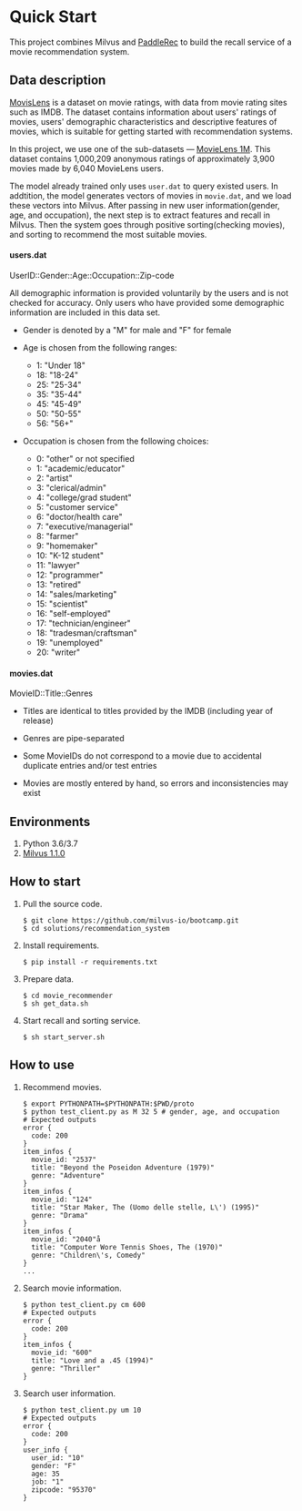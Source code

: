 # Quick Start

This project combines Milvus and [PaddleRec](https://aistudio.baidu.com/aistudio/projectdetail/1481839?channel=0&channelType=0&lang=en) to build the recall service of a movie recommendation system.

## Data description

[MovisLens](https://grouplens.org/datasets/movielens/) is a dataset on movie ratings, with data from movie rating sites such as IMDB. The dataset contains information about users' ratings of movies, users' demographic characteristics and descriptive features of movies, which is suitable for getting started with recommendation systems.

In this project, we use one of the sub-datasets — [MovieLens 1M](https://grouplens.org/datasets/movielens/1m/). This dataset contains 1,000,209 anonymous ratings of approximately 3,900 movies  made by 6,040 MovieLens users. 

The model already trained only uses  `user.dat` to query existed users. In addtition, the model generates vectors of movies in `movie.dat`, and we load these vectors into Milvus. After passing in new user information(gender, age, and occupation), the next step is to extract features and recall in Milvus. Then the system goes through positive sorting(checking movies), and sorting to recommend the most suitable movies.

#### users.dat

UserID::Gender::Age::Occupation::Zip-code

All demographic information is provided voluntarily by the users and is
not checked for accuracy.  Only users who have provided some demographic
information are included in this data set.

- Gender is denoted by a "M" for male and "F" for female
- Age is chosen from the following ranges:

	*  1:  "Under 18"
	* 18:  "18-24"
	* 25:  "25-34"
	* 35:  "35-44"
	* 45:  "45-49"
	* 50:  "50-55"
	* 56:  "56+"
- Occupation is chosen from the following choices:

	*  0:  "other" or not specified
	*  1:  "academic/educator"
	*  2:  "artist"
	*  3:  "clerical/admin"
	*  4:  "college/grad student"
	*  5:  "customer service"
	*  6:  "doctor/health care"
	*  7:  "executive/managerial"
	*  8:  "farmer"
	*  9:  "homemaker"
	* 10:  "K-12 student"
	* 11:  "lawyer"
	* 12:  "programmer"
	* 13:  "retired"
	* 14:  "sales/marketing"
	* 15:  "scientist"
	* 16:  "self-employed"
	* 17:  "technician/engineer"
	* 18:  "tradesman/craftsman"
	* 19:  "unemployed"
	* 20:  "writer"

#### movies.dat

MovieID::Title::Genres

- Titles are identical to titles provided by the IMDB (including
year of release)
- Genres are pipe-separated

- Some MovieIDs do not correspond to a movie due to accidental duplicate
entries and/or test entries
- Movies are mostly entered by hand, so errors and inconsistencies may exist

## Environments

1. Python 3.6/3.7
2. [Milvus 1.1.0](https://milvus.io/docs/install_milvus.md)

## How to start

1. Pull the source code.

   ```shell
   $ git clone https://github.com/milvus-io/bootcamp.git
   $ cd solutions/recommendation_system
   ```

2. Install requirements.

   ```shell
   $ pip install -r requirements.txt
   ```

3. Prepare data.

   ```shell
   $ cd movie_recommender
   $ sh get_data.sh
   ```

4. Start recall and sorting service.

   ```shell
   $ sh start_server.sh
   ```

## How to use

1. Recommend movies.

   ```shell
   $ export PYTHONPATH=$PYTHONPATH:$PWD/proto
   $ python test_client.py as M 32 5 # gender, age, and occupation
   # Expected outputs
   error {
     code: 200
   }
   item_infos { 
     movie_id: "2537"
     title: "Beyond the Poseidon Adventure (1979)"
     genre: "Adventure"
   }
   item_infos {
     movie_id: "124"
     title: "Star Maker, The (Uomo delle stelle, L\') (1995)"
     genre: "Drama"
   }
   item_infos {
     movie_id: "2040"å
     title: "Computer Wore Tennis Shoes, The (1970)"
     genre: "Children\'s, Comedy"
   }
   ...
   ```

2. Search movie information.

   ```shell
   $ python test_client.py cm 600
   # Expected outputs
   error {
     code: 200
   }
   item_infos {
     movie_id: "600"
     title: "Love and a .45 (1994)"
     genre: "Thriller"
   }
   ```

3. Search user information.

   ```shell
   $ python test_client.py um 10
   # Expected outputs
   error {
     code: 200
   }
   user_info {
     user_id: "10"
     gender: "F"
     age: 35
     job: "1"
     zipcode: "95370"
   }
   ```

   